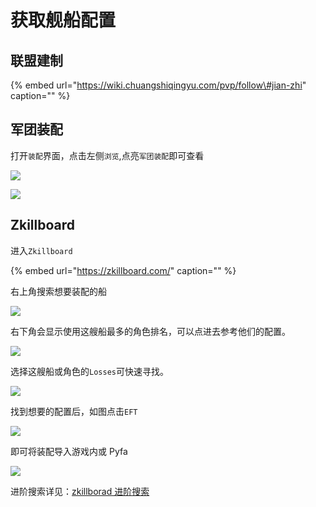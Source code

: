 # 获取舰船配置

## 联盟建制

{% embed url="https://wiki.chuangshiqingyu.com/pvp/follow\#jian-zhi" caption="" %}

## 军团装配

打开`装配`界面，点击左侧`浏览`,点亮`军团装配`即可查看

![](../.gitbook/assets/snipaste_2020-10-07_21-07-59.png)

![](../.gitbook/assets/snipaste_2020-10-07_21-09-44.png)

## Zkillboard

进入`Zkillboard`

{% embed url="https://zkillboard.com/" caption="" %}

右上角搜索想要装配的船

![](../.gitbook/assets/snipaste_2020-10-07_21-23-05.png)

右下角会显示使用这艘船最多的角色排名，可以点进去参考他们的配置。

![](../.gitbook/assets/snipaste_2020-10-07_21-25-20.png)

选择这艘船或角色的`Losses`可快速寻找。

![](../.gitbook/assets/Snipaste_2020-10-10_22-04-33.png)

找到想要的配置后，如图点击`EFT`

![](../.gitbook/assets/snipaste_2020-10-07_21-28-11.png)

即可将装配导入游戏内或 Pyfa

![](../.gitbook/assets/snipaste_2020-10-07_21-28-20.png)

进阶搜索详见：[zkillborad 进阶搜索](https://wiki.chuangshiqingyu.com/tools/thrid-tools/zkillborad-advance-search)

